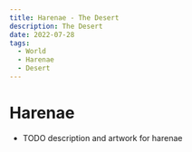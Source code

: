 ```yaml
---
title: Harenae - The Desert
description: The Desert
date: 2022-07-28
tags:
  - World
  - Harenae
  - Desert
---
```


# Harenae

- TODO description and artwork for harenae
